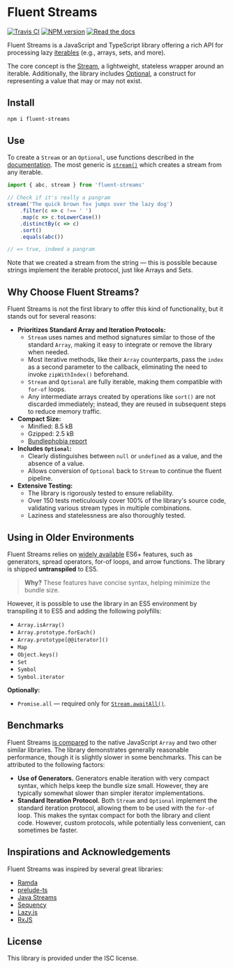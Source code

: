 # Fluent Streams

[![Travis CI](https://travis-ci.org/aleksei-berezkin/fluent-streams.svg?branch=master)](https://travis-ci.org/github/aleksei-berezkin/fluent-streams)
[![NPM version](https://img.shields.io/npm/v/fluent-streams.svg)](https://www.npmjs.com/package/fluent-streams)
[![Read the docs](https://img.shields.io/badge/docs-available-44cc11.svg)](https://aleksei-berezkin.github.io/fluent-streams-docs/)

Fluent Streams is a JavaScript and TypeScript library offering a rich API for processing lazy [iterables](https://developer.mozilla.org/en-US/docs/Web/JavaScript/Reference/Iteration_protocols#the_iterable_protocol) (e.g., arrays, sets, and more).  

The core concept is the [Stream](https://aleksei-berezkin.github.io/fluent-streams-docs/interfaces/Stream.html), a lightweight, stateless wrapper around an iterable. Additionally, the library includes [Optional](https://aleksei-berezkin.github.io/fluent-streams-docs/interfaces/Optional.html), a construct for representing a value that may or may not exist.  

## Install

```bash
npm i fluent-streams
```

## Use

To create a `Stream` or an `Optional`, use functions described in the [documentation](https://aleksei-berezkin.github.io/fluent-streams-docs/). The most generic is [`stream()`](https://aleksei-berezkin.github.io/fluent-streams-docs/functions/stream-1.html) which creates a stream from any iterable.

```typescript
import { abc, stream } from 'fluent-streams'

// Check if it's really a pangram
stream('The quick brown fox jumps over the lazy dog')
    .filter(c => c !== ' ')
    .map(c => c.toLowerCase())
    .distinctBy(c => c)
    .sort()
    .equals(abc())

// => true, indeed a pangram
```

Note that we created a stream from the string — this is possible because strings implement the iterable protocol, just like Arrays and Sets.

## Why Choose Fluent Streams?  

Fluent Streams is not the first library to offer this kind of functionality, but it stands out for several reasons:

- **Prioritizes Standard Array and Iteration Protocols:**
  - `Stream` uses names and method signatures similar to those of the standard `Array`, making it easy to integrate or remove the library when needed.
  - Most iterative methods, like their `Array` counterparts, pass the `index` as a second parameter to the callback, eliminating the need to invoke `zipWithIndex()` beforehand.
  - `Stream` and `Optional` are fully iterable, making them compatible with `for-of` loops.
  - Any intermediate arrays created by operations like `sort()` are not discarded immediately; instead, they are reused in subsequent steps to reduce memory traffic.
- **Compact Size:**
  - Minified: 8.5 kB
  - Gzipped: 2.5 kB
  - [Bundlephobia report](https://bundlephobia.com/package/fluent-streams)
- **Includes `Optional`:**
  - Clearly distinguishes between `null` or `undefined` as a value, and the absence of a value.
  - Allows conversion of `Optional` back to `Stream` to continue the fluent pipeline.
- **Extensive Testing:**  
  - The library is rigorously tested to ensure reliability.
  - Over 150 tests meticulously cover 100% of the library's source code, validating various stream types in multiple combinations.
  - Laziness and statelessness are also thoroughly tested.

## Using in Older Environments  

Fluent Streams relies on [widely available](https://web.dev/baseline) ES6+ features, such as generators, spread operators, for-of loops, and arrow functions. The library is shipped **untranspiled** to ES5.  

> **Why?** These features have concise syntax, helping minimize the bundle size.  

However, it is possible to use the library in an ES5 environment by transpiling it to ES5 and adding the following polyfills:  

- `Array.isArray()`
- `Array.prototype.forEach()`
- `Array.prototype[@@iterator]()`
- `Map`
- `Object.keys()`
- `Set`
- `Symbol`
- `Symbol.iterator`

**Optionally:**  

- `Promise.all` — required only for [`Stream.awaitAll()`](https://aleksei-berezkin.github.io/fluent-streams-docs/interfaces/Stream.html#awaitall).  

## Benchmarks  

Fluent Streams [is compared](https://github.com/aleksei-berezkin/fluent-streams-docs/tree/master/benchmarks) to the native JavaScript `Array` and two other similar libraries. The library demonstrates generally reasonable performance, though it is slightly slower in some benchmarks. This can be attributed to the following factors:  

- **Use of Generators.** Generators enable iteration with very compact syntax, which helps keep the bundle size small. However, they are typically somewhat slower than simpler iterator implementations.  
- **Standard Iteration Protocol.** Both `Stream` and `Optional` implement the standard iteration protocol, allowing them to be used with the `for-of` loop. This makes the syntax compact for both the library and client code. However, custom protocols, while potentially less convenient, can sometimes be faster.  

## Inspirations and Acknowledgements  

Fluent Streams was inspired by several great libraries:  

- [Ramda](https://ramdajs.com/)  
- [prelude-ts](https://github.com/emmanueltouzery/prelude-ts)  
- [Java Streams](https://docs.oracle.com/javase/8/docs/api/java/util/stream/package-summary.html)  
- [Sequency](https://github.com/winterbe/sequency)  
- [Lazy.js](http://danieltao.com/lazy.js/)  
- [RxJS](https://rxjs-dev.firebaseapp.com/)  

## License  

This library is provided under the ISC license.  
